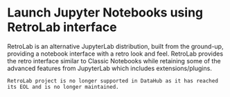 # Launch Jupyter Notebooks using RetroLab interface

RetroLab is an alternative JupyterLab distribution, built from the ground-up, providing a notebook interface with a retro look and feel. RetroLab provides the 
retro interface similar to Classic Notebooks while retaining some of the advanced features from JupyterLab which includes extensions/plugins. 

```{note}
RetroLab project is no longer supported in DataHub as it has reached its EOL and is no longer maintained.
```
